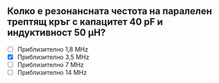 ## Колко е резонансната честота на паралелен трептящ кръг с капацитет 40 pF и индуктивност 50 μH?

<!-- Верният отговор е отбелязан с [X] -->

- [ ] Приблизително 1,8 MHz
- [X] Приблизително 3,5 MHz
- [ ] Приблизително 7 MHz
- [ ] Приблизително 14 MHz
